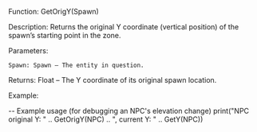 Function: GetOrigY(Spawn)

Description: Returns the original Y coordinate (vertical position) of the spawn’s starting point in the zone.

Parameters:

    Spawn: Spawn – The entity in question.

Returns: Float – The Y coordinate of its original spawn location.

Example:

-- Example usage (for debugging an NPC's elevation change)
print("NPC original Y: " .. GetOrigY(NPC) .. ", current Y: " .. GetY(NPC))